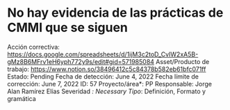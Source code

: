 # No hay evidencia de las prácticas de CMMI que se siguen

Acción correctiva: https://docs.google.com/spreadsheets/d/1ijM3c2toD_CvIW2xA5B-gMz8B6MFrv1eH6yph772y9s/edit#gid=571985084
Asset/Producto de trabajo: https://www.notion.so/38496412c5c84378b582eb61bfc071ff 
Estado: Pending
Fecha de detección: June 4, 2022
Fecha límite de corrección: June 7, 2022
ID: 57
Proyecto/área*: PP
Responsable: Jorge Alan Ramírez Elías
Severidad *: Necessary
Tipo*: Definición, Formato y gramática